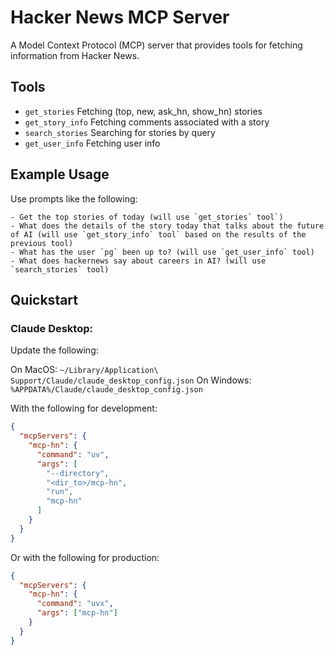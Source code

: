 # Hacker News MCP Server

A Model Context Protocol (MCP) server that provides tools for fetching information from Hacker News.

## Tools

- `get_stories` Fetching (top, new, ask_hn, show_hn) stories
- `get_story_info` Fetching comments associated with a story
- `search_stories` Searching for stories by query
- `get_user_info` Fetching user info

## Example Usage

Use prompts like the following:

```
- Get the top stories of today (will use `get_stories` tool`)
- What does the details of the story today that talks about the future of AI (will use `get_story_info` tool` based on the results of the previous tool)
- What has the user `pg` been up to? (will use `get_user_info` tool)
- What does hackernews say about careers in AI? (will use `search_stories` tool)
```

## Quickstart

### Claude Desktop:

Update the following:

On MacOS: `~/Library/Application\ Support/Claude/claude_desktop_config.json`
On Windows: `%APPDATA%/Claude/claude_desktop_config.json`

With the following for development:

```json
{
  "mcpServers": {
    "mcp-hn": {
      "command": "uv",
      "args": [
        "--directory",
        "<dir_to>/mcp-hn",
        "run",
        "mcp-hn"
      ]
    }
  }
}
```

Or with the following for production:

```json
{
  "mcpServers": {
    "mcp-hn": {
      "command": "uvx",
      "args": ["mcp-hn"]
    }
  }
}
```





